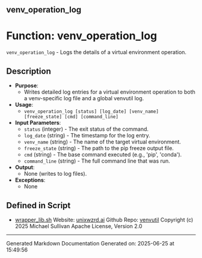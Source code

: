 ## venv_operation_log
# Function: venv_operation_log
`venv_operation_log` - Logs the details of a virtual environment operation.
## Description
- **Purpose**:
  - Writes detailed log entries for a virtual environment operation to both a venv-specific log file and a global venvutil log.
- **Usage**:
  - `venv_operation_log [status] [log_date] [venv_name] [freeze_state] [cmd] [command_line]`
- **Input Parameters**:
  - `status` (integer) - The exit status of the command.
  - `log_date` (string) - The timestamp for the log entry.
  - `venv_name` (string) - The name of the target virtual environment.
  - `freeze_state` (string) - The path to the pip freeze output file.
  - `cmd` (string) - The base command executed (e.g., 'pip', 'conda').
  - `command_line` (string) - The full command line that was run.
- **Output**:
  - None (writes to log files).
- **Exceptions**:
  - None

## Defined in Script

* [wrapper_lib.sh](../wrapper_lib_sh.md)
Website: [unixwzrd.ai](https://unixwzrd.ai)
Github Repo: [venvutil](https://github.com/unixwzrd/venvutil)
Copyright (c) 2025 Michael Sullivan
Apache License, Version 2.0

---

Generated Markdown Documentation
Generated on: 2025-06-25 at 15:49:56
